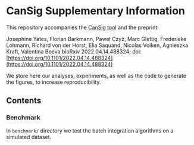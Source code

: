 # CanSig Supplementary Information

This repository accompanies the [CanSig tool](https://github.com/boevaLab/cansig) and the preprint:

Josephine Yates, Florian Barkmann, Paweł Czyż, Marc Glettig, Frederieke Lohmann, Richard von der Horst, Elia Saquand, Nicolas Volken, Agnieszka Kraft, Valentina Boeva
bioRxiv 2022.04.14.488324; doi: [https://doi.org/10.1101/2022.04.14.488324](https://doi.org/10.1101/2022.04.14.488324)

We store here our analyses, experiments, as well as the code to generate the figures, to increase reproducibility.

## Contents

### Benchmark
In `benchmark/` directory we test the batch integration algorithms on a simulated dataset.

